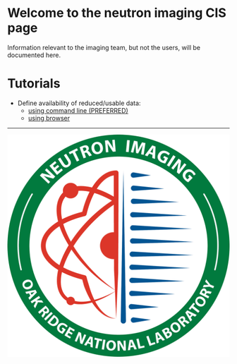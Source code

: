 # Welcome to the neutron imaging CIS page

Information relevant to the imaging team, but not the users, will be documented here. 

# Tutorials

 * Define availability of reduced/usable data:
    * [using command line (PREFERRED)](availability_of_reduced_data_via_command_line.md)
    * [using browser](availability_of_reduced_data_via_browser.md)

<hr>
<img src='images/logo_with_green_ring.png' />


